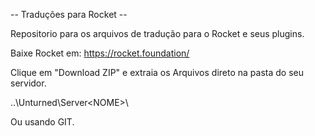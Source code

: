 -- Traduções para Rocket --

Repositorio para os arquivos de tradução para o Rocket e seus plugins.

Baixe Rocket em: https://rocket.foundation/

Clique em "Download ZIP" e extraia os Arquivos direto na pasta do seu servidor.

..\Unturned\Server\<NOME>\


Ou usando GIT.
